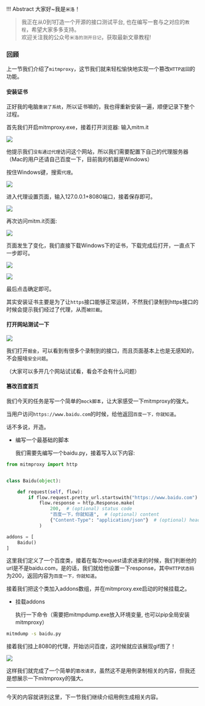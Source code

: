 !!! Abstract 大家好~我是`米洛`！<br/>
> 我正在从0到1打造一个开源的接口测试平台, 也在编写一套与之对应的`教程`，希望大家多多支持。<br/>
> 欢迎关注我的公众号`米洛的测开日记`，获取最新文章教程! 

### 回顾

  上一节我们介绍了`mitmproxy`，这节我们就来轻松愉快地实现一个篡改`HTTP返回`的功能。
  
#### 安装证书

  正好我的电脑`重装了系统`，所以证书嘛的，我也得重新安装一遍，顺便记录下整个过程。
  
  首先我们开启mitmproxy.exe，接着打开浏览器: 输入mitm.it
  
![](https://static.pity.fun/picture/20220608003202.png)

  他提示我们`没有通过代理`访问这个网站，所以我们需要配置下自己的代理服务器（Mac的用户还请自己百度一下，目前我的机器是Windows）
  
  按住Windows键，搜索`代理`。
  
![](https://static.pity.fun/picture/20220608003313.png)

  进入代理设置页面，输入127.0.0.1+8080端口，接着保存即可。

![](https://static.pity.fun/picture/20220608003424.png)

  再次访问mitm.it页面:
  
![](https://static.pity.fun/picture/20220608003440.png)

  页面发生了变化，我们直接下载Windows下的证书，下载完成后打开，一直点下一步即可。
  
![](https://static.pity.fun/picture/20220608003554.png)

![](https://static.pity.fun/picture/20220608003609.png)

  最后点击确定即可。
  
  其实安装证书主要是为了让`https`接口能够正常运转，不然我们录制到https接口的时候会提示我们经过了代理，从而`被拦截`。
  
#### 打开网站测试一下

![](https://static.pity.fun/picture/20220608003826.png)

  我们打开`掘金`，可以看到有很多个录制到的接口，而且页面基本上也是无感知的，不会报啥`安全问题`。
  
  （大家可以多开几个网站试试看，看会不会有什么问题）
  
#### 篡改百度首页

  我们今天的任务是写一个简单的`mock脚本`，让大家感受一下mitmproxy的强大。
  
  当用户访问`https://www.baidu.com`的时候，给他返回`百度一下，你就知道`。
  
  话不多说，开造。
  
- 编写一个最基础的脚本

  我们需要先编写一个baidu.py，接着写入以下内容:
  
```python
from mitmproxy import http


class Baidu(object):

    def request(self, flow):
        if flow.request.pretty_url.startswith("https://www.baidu.com"):
            flow.response = http.Response.make(
                200,  # (optional) status code
                "百度一下，你就知道",  # (optional) content
                {"Content-Type": "application/json"}  # (optional) headers
            )

addons = [
    Baidu()
]
```

  这里我们定义了一个百度类，接着在每次request请求进来的时候，我们判断他的url是不是baidu.com，是的话，我们就给他设置一下response，其中`HTTP状态码`为200，返回内容为`百度一下，你就知道`。
  
  接着我们把这个类加入addons数组，并在mitmproxy.exe启动的时候挂载之。
  
- 挂载addons

  执行一下命令（需要把mitmpdump.exe放入环境变量, 也可以pip全局安装mitmproxy）
  
```BASH
mitmdump -s baidu.py
```

  接着我们挂上8080的代理，开始访问百度，这时候就应该展现gif图了！
  
![](https://static.pity.fun/picture/%E5%8A%A8%E7%94%BB.gif)

  这样我们就完成了一个简单的`篡改请求`，虽然这不是用例录制相关的内容，但我还是想展示一下mitmproxy的强大。
  
---

  今天的内容就讲到这里，下一节我们继续介绍用例生成相关内容。